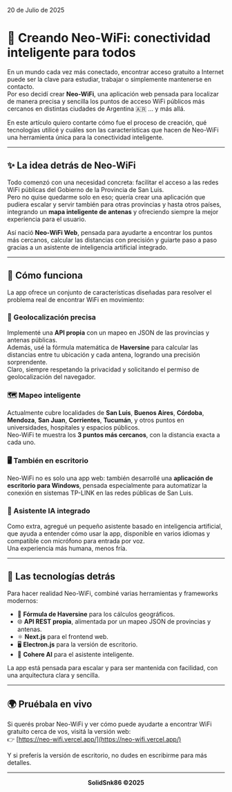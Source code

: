 20 de Julio de 2025

# 🚀 Creando Neo-WiFi: conectividad inteligente para todos

En un mundo cada vez más conectado, encontrar acceso gratuito a Internet puede ser la clave para estudiar, trabajar o simplemente mantenerse en contacto.  
Por eso decidí crear **Neo-WiFi**, una aplicación web pensada para localizar de manera precisa y sencilla los puntos de acceso WiFi públicos más cercanos en distintas ciudades de Argentina 🇦🇷 … y más allá.  

En este artículo quiero contarte cómo fue el proceso de creación, qué tecnologías utilicé y cuáles son las características que hacen de Neo-WiFi una herramienta única para la conectividad inteligente.

---

## ✨ La idea detrás de Neo-WiFi

Todo comenzó con una necesidad concreta: facilitar el acceso a las redes WiFi públicas del Gobierno de la Provincia de San Luis.  
Pero no quise quedarme solo en eso; quería crear una aplicación que pudiera escalar y servir también para otras provincias y hasta otros países, integrando un **mapa inteligente de antenas** y ofreciendo siempre la mejor experiencia para el usuario.

Así nació **Neo-WiFi Web**, pensada para ayudarte a encontrar los puntos más cercanos, calcular las distancias con precisión y guiarte paso a paso gracias a un asistente de inteligencia artificial integrado.

---

## 🧩 Cómo funciona

La app ofrece un conjunto de características diseñadas para resolver el problema real de encontrar WiFi en movimiento:

### 📍 Geolocalización precisa

Implementé una **API propia** con un mapeo en JSON de las provincias y antenas públicas.  
Además, usé la fórmula matemática de **Haversine** para calcular las distancias entre tu ubicación y cada antena, logrando una precisión sorprendente.  
Claro, siempre respetando la privacidad y solicitando el permiso de geolocalización del navegador.

### 🗺️ Mapeo inteligente

Actualmente cubre localidades de **San Luis**, **Buenos Aires**, **Córdoba**, **Mendoza**, **San Juan**, **Corrientes**, **Tucumán**, y otros puntos en universidades, hospitales y espacios públicos.  
Neo-WiFi te muestra los **3 puntos más cercanos**, con la distancia exacta a cada uno.

### 🖥️ También en escritorio

Neo-WiFi no es solo una app web: también desarrollé una **aplicación de escritorio para Windows**, pensada especialmente para automatizar la conexión en sistemas TP-LINK en las redes públicas de San Luis.

### 🤖 Asistente IA integrado

Como extra, agregué un pequeño asistente basado en inteligencia artificial, que ayuda a entender cómo usar la app, disponible en varios idiomas y compatible con micrófono para entrada por voz.  
Una experiencia más humana, menos fría.

---

## 🔨 Las tecnologías detrás

Para hacer realidad Neo-WiFi, combiné varias herramientas y frameworks modernos:

- 📐 **Fórmula de Haversine** para los cálculos geográficos.
- 🌐 **API REST propia**, alimentada por un mapeo JSON de provincias y antenas.
- ⚛️ **Next.js** para el frontend web.
- 🖥️ **Electron.js** para la versión de escritorio.
- 🤖 **Cohere AI** para el asistente inteligente.

La app está pensada para escalar y para ser mantenida con facilidad, con una arquitectura clara y sencilla.

---

## 🌍 Pruébala en vivo

Si querés probar Neo-WiFi y ver cómo puede ayudarte a encontrar WiFi gratuito cerca de vos, visitá la versión web:  
👉 [https://neo-wifi.vercel.app/](https://neo-wifi.vercel.app/)

Y si preferís la versión de escritorio, no dudes en escribirme para más detalles.

---

<div align="center">
  <p><strong>SolidSnk86 ©2025</strong></p>
</div>
